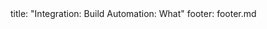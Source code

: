 <frontmatter>
title: "Integration: Build Automation: What"
footer: footer.md
</frontmatter>

<include src="navbar.md" boilerplate />

<include src="unit-inPage-asFlat.md" boilerplate />
